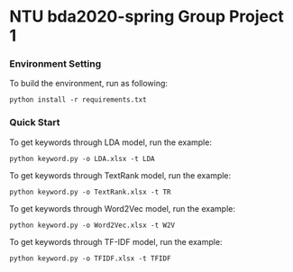 # NTU bda2020-spring Group Project 1  

### Environment Setting  
To build the environment, run as following:

```
python install -r requirements.txt
```
  
### Quick Start
To get keywords through LDA model, run the example:  

```
python keyword.py -o LDA.xlsx -t LDA  
```  
To get keywords through TextRank model, run the example:  

```
python keyword.py -o TextRank.xlsx -t TR  
```  
To get keywords through Word2Vec model, run the example:  

```
python keyword.py -o Word2Vec.xlsx -t W2V  
```  
To get keywords through TF-IDF model, run the example:  

```
python keyword.py -o TFIDF.xlsx -t TFIDF  
```  



